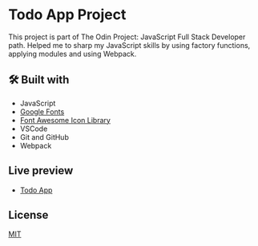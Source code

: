 # Todo App Project

This project is part of The Odin Project: JavaScript Full Stack Developer path.
Helped me to sharp my JavaScript skills by using factory functions, applying modules and using Webpack.

## 🛠️ Built with

- JavaScript
- [Google Fonts](https://fonts.google.com/specimen/Montserrat "Google Fonts")
- [Font Awesome Icon Library](https://fontawesome.com/ "Font Awesome Icon Library")
- VSCode
- Git and GitHub
- Webpack

## Live preview

- [Todo App](https://kazmonroy.github.io/todo-app/)

## License

[MIT](https://choosealicense.com/licenses/mit/)
